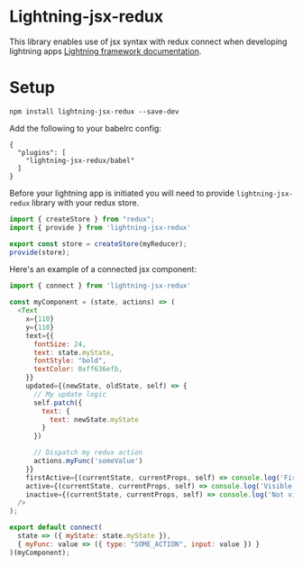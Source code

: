 # Lightning-jsx-redux

This library enables use of jsx syntax with redux connect when developing lightning apps [Lightning framework documentation](https://webplatformforembedded.github.io/Lightning). 

# Setup

```
npm install lightning-jsx-redux --save-dev 
```

Add the following to your babelrc config:
```
{
  "plugins": [
    "lightning-jsx-redux/babel"
  ]
}
```

Before your lightning app is initiated you will need to provide ```lightning-jsx-redux``` library with your redux store.

``` javascript
import { createStore } from "redux";
import { provide } from 'lightning-jsx-redux'

export const store = createStore(myReducer);
provide(store);
```

Here's an example of a connected jsx component:

``` javascript
import { connect } from 'lightning-jsx-redux'

const myComponent = (state, actions) => (
  <Text
    x={110}
    y={110}
    text={{
      fontSize: 24,
      text: state.myState,
      fontStyle: "bold",
      textColor: 0xff636efb,
    }}
    updated={(newState, oldState, self) => {
      // My update logic
      self.patch({
        text: {
          text: newState.myState
        }
      })

      // Dispatch my redux action
      actions.myFunc('someValue')
    }}
    firstActive={(currentState, currentProps, self) => console.log('First time visible')}
    active={(currentState, currentProps, self) => console.log('Visible on screen')}
    inactive={(currentState, currentProps, self) => console.log('Not visible on screen')}
  />
);

export default connect(
  state => ({ myState: state.myState }),
  { myFunc: value => ({ type: "SOME_ACTION", input: value }) }
)(myComponent);
```
